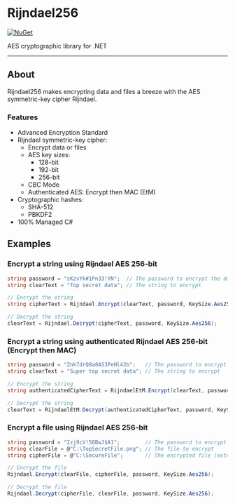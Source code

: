 # Rijndael256

[![NuGet](https://img.shields.io/nuget/v/Rijndael256.svg?maxAge=2592000)](https://www.nuget.org/packages/Rijndael256/)

AES cryptographic library for .NET

---

## About
Rijndael256 makes encrypting data and files a breeze with the AES symmetric-key cipher Rijndael.

### Features

* Advanced Encryption Standard
* Rijndael symmetric-key cipher:
	* Encrypt data or files
	* AES key sizes:
		* 128-bit
		* 192-bit
		* 256-bit
	* CBC Mode
	* Authenticated AES: Encrypt then MAC (EtM)
* Cryptographic hashes:
	* SHA-512
	* PBKDF2
* 100% Managed C#

## Examples

### Encrypt a string using Rijndael AES 256-bit

```C#
string password = "sKzvYk#1Pn33!YN";  // The password to encrypt the data with
string clearText = "Top secret data"; // The string to encrypt

// Encrypt the string
string cipherText = Rijndael.Encrypt(clearText, password, KeySize.Aes256);

// Decrypt the string
clearText = Rijndael.Decrypt(cipherText, password, KeySize.Aes256);
```

### Encrypt a string using authenticated Rijndael AES 256-bit (Encrypt then MAC)

```C#
string password = "Znk7drQ8a8AS3PeHl42b";   // The password to encrypt the data with
string clearText = "Super top secret data"; // The string to encrypt

// Encrypt the string
string authenticatedCipherText = RijndaelEtM.Encrypt(clearText, password, KeySize.Aes256);

// Decrypt the string
clearText = RijndaelEtM.Decrypt(authenticatedCipherText, password, KeySize.Aes256);
```

### Encrypt a file using Rijndael AES 256-bit

```C#
string password = "2zj9cV!50BwJ$A1";        // The password to encrypt the file with
string clearFile = @"C:\TopSecretFile.png"; // The file to encrypt
string cipherFile = @"C:\SecureFile";       // The encrypted file (extension is optional)

// Encrypt the file
Rijndael.Encrypt(clearFile, cipherFile, password, KeySize.Aes256);

// Decrypt the file
Rijndael.Decrypt(cipherFile, clearFile, password, KeySize.Aes256);
```